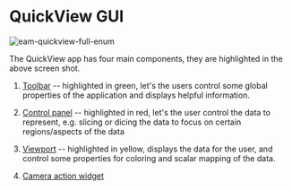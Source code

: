# QuickView GUI

![eam-quickview-full-enum](../images/eam-quickview-full-enum.png)

The QuickView app has four main components, they are highlighted in the above
screen shot.

1. [Toolbar](toolbar.md) -- highlighted in green, let's the users control some
   global properties of the application and displays helpful information.

2. [Control panel](control_panel.md) -- highlighted in red, let's the user
   control the data to represent, e.g. slicing or dicing the data to focus on
   certain regions/aspects of the data

3. [Viewport](view_port.md) -- highlighted in yellow, displays the data for
   the user, and control some properties for coloring and scalar mapping of the
   data.

4. [Camera action widget](camera.md)
